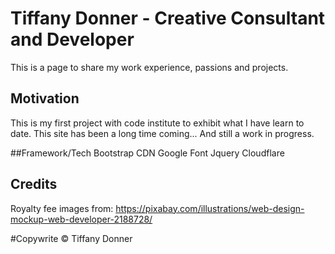 # Tiffany Donner - Creative Consultant and Developer
This is a page to share my work experience, passions and projects.

## Motivation
This is my first project with code institute to exhibit what I have learn to date. This site 
has been a long time coming... And still a work in progress.

##Framework/Tech
Bootstrap CDN
Google Font
Jquery
Cloudflare

## Credits
Royalty fee images from:
https://pixabay.com/illustrations/web-design-mockup-web-developer-2188728/

#Copywrite
© Tiffany Donner